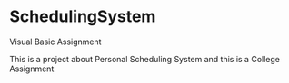 # SchedulingSystem
Visual Basic Assignment

This is a project about Personal Scheduling System
and this is a College Assignment
